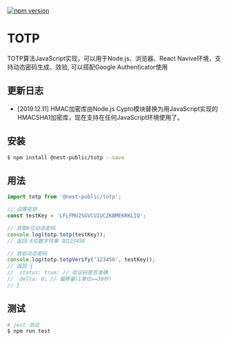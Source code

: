 [![npm version](https://badge.fury.io/js/%40nest-public%2Ftotp.svg)](https://badge.fury.io/js/%40nest-public%2Ftotp)

# TOTP

TOTP算法JavaScript实现，可以用于Node.js、浏览器、React Navive环境，支持动态密码生成、效验, 可以搭配Google Authenticator使用


## 更新日志

* [2019.12.11] HMAC加密库由Node.js Cypto模块替换为用JavaScript实现的HMACSHA1加密库，现在支持在任何JavaScript环境使用了。

## 安装

```bash
$ npm install @nest-public/totp --save
```

## 用法

```javascript
import totp from '@nest-public/totp';

// 设置密钥
const testKey = 'LFLFMU2SGVCUIUCZKBMEKRKLIQ';

// 获取6位动态密码
console.log(totp.totp(testKey));
// 返回 6位数字符串 如123456

// 效验动态密码
console.log(totp.totpVerify('123456', testKey));
// 返回 {
// 	status: true; // 验证码是否准确
// 	delta: 0; // 偏移量(1单位==30秒)
// }

```

## 测试

```bash
# jest 测试
$ npm run test
```
